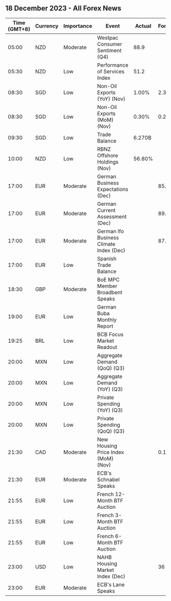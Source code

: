 ## 18 December 2023 - All Forex News

| Time (GMT+8) | Currency | Importance | Event | Actual | Forecast | Previous |
|------|----------|------------|-------|--------|----------|----------|
| 05:00 | NZD | Moderate | Westpac Consumer Sentiment (Q4) | 88.9 |  | 80.2 |
| 05:30 | NZD | Low | Performance of Services Index | 51.2 |  | 49.2 |
| 08:30 | SGD | Low | Non-Oil Exports (YoY) (Nov) | 1.00% | 2.30% | -3.50% |
| 08:30 | SGD | Low | Non-Oil Exports (MoM) (Nov) | 0.30% | 0.20% | 5.70% |
| 09:30 | SGD | Low | Trade Balance | 6.270B |  | 6.506B |
| 10:00 | NZD | Low | RBNZ Offshore Holdings (Nov) | 56.80% |  | 57.90% |
| 17:00 | EUR | Moderate | German Business Expectations (Dec) |  | 85.8 | 85.2 |
| 17:00 | EUR | Moderate | German Current Assessment (Dec) |  | 89.5 | 89.4 |
| 17:00 | EUR | Moderate | German Ifo Business Climate Index (Dec) |  | 87.8 | 87.3 |
| 17:00 | EUR | Low | Spanish Trade Balance |  |  | -3.80B |
| 18:30 | GBP | Moderate | BoE MPC Member Broadbent Speaks |  |  |  |
| 19:00 | EUR | Low | German Buba Monthly Report |  |  |  |
| 19:25 | BRL | Low | BCB Focus Market Readout |  |  |  |
| 20:00 | MXN | Low | Aggregate Demand (QoQ) (Q3) |  |  | 1.30% |
| 20:00 | MXN | Low | Aggregate Demand (YoY) (Q3) |  |  | 4.80% |
| 20:00 | MXN | Low | Private Spending (YoY) (Q3) |  |  | 4.30% |
| 20:00 | MXN | Low | Private Spending (QoQ) (Q3) |  |  | 1.00% |
| 21:30 | CAD | Moderate | New Housing Price Index (MoM) (Nov) |  | 0.1% | 0.0% |
| 21:30 | EUR | Moderate | ECB's Schnabel Speaks |  |  |  |
| 21:55 | EUR | Low | French 12-Month BTF Auction |  |  | 3.423% |
| 21:55 | EUR | Low | French 3-Month BTF Auction |  |  | 3.778% |
| 21:55 | EUR | Low | French 6-Month BTF Auction |  |  | 3.739% |
| 23:00 | USD | Low | NAHB Housing Market Index (Dec) |  | 36 | 34 |
| 23:00 | EUR | Moderate | ECB's Lane Speaks |  |  |  |
